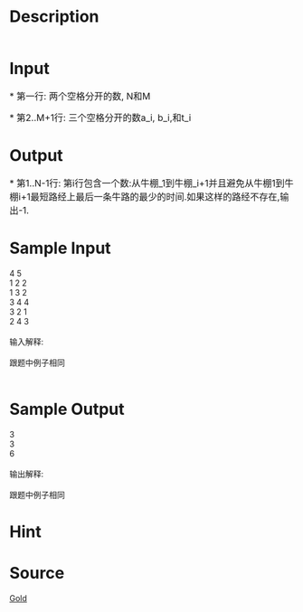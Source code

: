 
# Description

<div class="content"><p><img alt="" src="/source/bzoj/1576/img/aHR0cHM6Ly9seWRzeS5jb20vSnVkZ2VPbmxpbmUvdXBsb2FkLzIwMTQwNi8xMSgzKS5qcGc=.jpg"/></p></div>

# Input

<div class="content"><p><span style="font-size: medium">* 第一行: 两个空格分开的数, N和M </span></p>
<p><span style="font-size: medium">* 第2..M+1行: 三个空格分开的数a_i, b_i,和t_i </span></p></div>

# Output

<div class="content"><p><span style="font-size: medium">* 第1..N-1行: 第i行包含一个数:从牛棚_1到牛棚_i+1并且避免从牛棚1到牛棚i+1最短路经上最后一条牛路的最少的时间.如果这样的路经不存在,输出-1. </span></p></div>

# Sample Input

<div class="content"><span class="sampledata">4 5<br/>
1 2 2<br/>
1 3 2<br/>
3 4 4<br/>
3 2 1<br/>
2 4 3<br/>
<br/>
输入解释:<br/>
<br/>
跟题中例子相同<br/>
<br/>
</span></div>

# Sample Output

<div class="content"><span class="sampledata">3<br/>
3<br/>
6<br/>
<br/>
输出解释:<br/>
<br/>
跟题中例子相同<br/>
</span></div>

# Hint

<div class="content"><p></p></div>

# Source

<div class="content"><p><a href="problemset.php?search=Gold">Gold</a></p></div>

